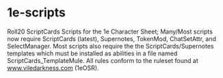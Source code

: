 # 1e-scripts
Roll20 ScriptCards Scripts for the 1e Character Sheet; Many/Most scripts now require ScriptCards (latest), Supernotes, TokenMod, ChatSetAttr, and SelectManager. Most scripts also require the the ScriptCards/Supernotes templates which must be installed as abilities in a file named ScriptCards_TemplateMule. All rules conform to the ruleset found at www.viledarkness.com (1eOSR).
